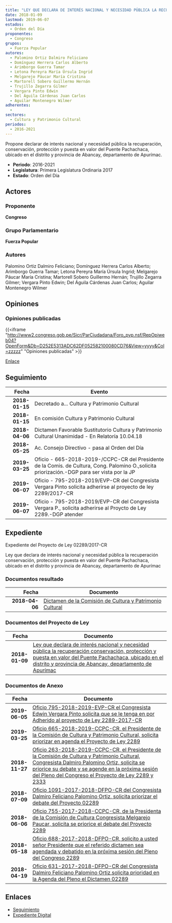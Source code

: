 ```yaml
---
title: "LEY QUE DECLARA DE INTERÉS NACIONAL Y NECESIDAD PÚBLICA LA RECUPERACIÓN, CONSERVACIÓN, PROTECCIÓN Y PUESTA EN VALOR DEL PUENTE PACHACHACA, UBICADO EN EL DISTRITO Y PROVINCIA DE ABANCAY, DEPARTAMENTO DE APURÍMAC"
date: 2018-01-09
lastmod: 2019-06-07
estados: 
  - Orden del Día
proponentes: 
  - Congreso
grupos: 
  - Fuerza Popular
autores: 
  - Palomino Ortiz Dalmiro Feliciano
  - Domínguez Herrera Carlos Alberto
  - Arimborgo Guerra Tamar
  - Letona Pereyra María Úrsula Ingrid
  - Melgarejo Páucar María Cristina
  - Martorell Sobero Guillermo Hernán
  - Trujillo Zegarra Gilmer
  - Vergara Pinto Edwin
  - Del Águila Cárdenas Juan Carlos
  - Aguilar Montenegro Wilmer
adherentes: 
  - 
sectores: 
  - Cultura y Patrimonio Cultural
periodos: 
  - 2016-2021
---
```


Propone declarar de interés nacional y necesidad pública la recuperación, conservación, protección y puesta en valor del Puente Pachachaca, ubicado en el distrito y provincia de Abancay, departamento de Apurímac.

- **Periodo**: 2016-2021
- **Legislatura**: Primera Legislatura Ordinaria 2017
- **Estado**: Orden del Día

## Actores

### Proponente

**Congreso**

### Grupo Parlamentario

**Fuerza Popular**

### Autores

Palomino Ortiz Dalmiro Feliciano; Domínguez Herrera Carlos Alberto; Arimborgo Guerra Tamar; Letona Pereyra María Úrsula Ingrid; Melgarejo Páucar María Cristina; Martorell Sobero Guillermo Hernán; Trujillo Zegarra Gilmer; Vergara Pinto Edwin; Del Águila Cárdenas Juan Carlos; Aguilar Montenegro Wilmer


## Opiniones

### Opiniones publicadas

{{<iframe "http://www2.congreso.gob.pe/Sicr/ParCiudadana/Foro_pvp.nsf/RepOpiweb04?OpenForm&Db=D252E5313ADC62DF052582100080CD76&View=yyyy&Col=zzzzz" "Opiniones publicadas" >}}

[Enlace](http://www2.congreso.gob.pe/Sicr/ParCiudadana/Foro_pvp.nsf/RepOpiweb04?OpenForm&Db=D252E5313ADC62DF052582100080CD76&View=yyyy&Col=zzzzz)

## Seguimiento

| Fecha | Evento |
|------:|--------|
| **2018-01-15** | Decretado a... Cultura y Patrimonio Cultural|
| **2018-01-15** | En comisión Cultura y Patrimonio Cultural|
| **2018-04-06** | Dictamen Favorable Sustitutorio Cultura y Patrimonio Cultural Unanimidad - En Relatoría 10.04.18|
| **2018-05-25** | Ac. Consejo Directivo - pasa al Orden del Día|
| **2019-03-25** | Oficio - 665-2018-2019-/CCPC-CR del Presidente de la Comis. de Cultura, Cong. Palomino O.,solicita priorización.-DGP para ser vista por la JP|
| **2019-06-07** | Oficio - 795-2018-2019/EVP-CR del Congresista Vergara Pinto solicita adherirse al proyecto de ley 2289/2017-CR|
| **2019-06-07** | Oficio - 795-2018-2019/EVP-CR del Congresista Vergara P., solicita adherirse al Proycto de Ley 2289.-DGP atender|


## Expediente

Expediente del Proyecto de Ley 02289/2017-CR

Ley que declara de interés nacional y necesidad pública la recuperación conservación, protección y puesta en valor del Puente Pachachaca, ubicado en el distrito y provincia de Abancay, departamento de Apurímac


### Documentos resultado

| Fecha | Documento |
|------:|--------|
| **2018-04-06** | [Dictamen de la Comisión de Cultura y Patrimonio Cultural](http://www.leyes.congreso.gob.pe/Documentos/2016_2021/Dictamenes/Proyectos_de_Ley/02289DC05MAY20180406.pdf) |

### Documentos del Proyecto de Ley

| Fecha | Documento |
|------:|--------|
| **2018-01-09** | [Ley que declara de interés nacional y necesidad pública la recuperación conservación, protección y puesta en valor del Puente Pachachaca, ubicado en el distrito y provincia de Abancay, departamento de Apurímac](http://www.leyes.congreso.gob.pe/Documentos/2016_2021/Proyectos_de_Ley_y_de_Resoluciones_Legislativas/PL0228920180109.pdf) |

### Documentos de Anexo

| Fecha | Documento |
|------:|--------|
| **2019-06-05** | [Oficio 795-2018-2019-EVP-CR el Congresista Edwin Vergara Pinto solicita que se le tenga en por Adherido al proyecto de Ley 2289-2017-CR](http://www.leyes.congreso.gob.pe/Documentos/2016_2021/Oficios/Congresistas/OFICIO-795-2018-2019-EVP-CR.pdf) |
| **2019-03-25** | [Oficio 665-2018-2019-CCPC-CR, el Presidente de la Comisión de Cultura y Patrimonio Cultural, solicita priorizar en agenda el Proyecto de Ley 2289](http://www.leyes.congreso.gob.pe/Documentos/2016_2021/Oficios/Comisiones_Ordinarias/OFICIO-665-2018-2019-CCPC-CR.pdf) |
| **2018-11-27** | [Oficio 263-2018-2019-CCPC-CR, el Presidente de la Comisión de Cultura y Patrimonio Cultural, Congresista Dalmiro Palomino Ortiz, solicita se priorice su debate y se agende en la próxima sesión del Pleno del Congreso el Proyecto de Ley 2289 y 2333](http://www.leyes.congreso.gob.pe/Documentos/2016_2021/Oficios/Comisiones_Ordinarias/OFICIO-263-2018-2019-CCPC-CR.PDF) |
| **2018-07-09** | [Oficio 1091-2017-2018-DFPO-CR del Congresista Dalmiro Feliciano Palomino Ortiz, solicita priorizar el debate del Proyecto 02289](http://www.leyes.congreso.gob.pe/Documentos/2016_2021/Oficios/Congresistas/OFICIO-1091-2017-2018-DFPO-CR.pdf) |
| **2018-06-06** | [Oficio 755-2017-2018-CCPC-CR, de la Presidenta de la Comisión de Cultura Congresista Melgarejo Paucar, solicita se priorice el debate del Proyecto 2289](http://www.leyes.congreso.gob.pe/Documentos/2016_2021/Oficios/Comisiones_Ordinarias/OFICIO-755-2017-2018-CCPC-CR.PDF) |
| **2018-05-18** | [Oficio 688-2017-2018-DFPO-CR, solicito a usted señor Presidente que el referido dictamen sea agendada y debatido en la próxima sesión del Pleno del Congreso 2289](http://www.leyes.congreso.gob.pe/Documentos/2016_2021/Oficios/Congresistas/OFICIO-688-2017-2018-DFPO-CR.pdf) |
| **2018-04-19** | [Oficio 631-2017-2018-DFPO-CR del Congresista Dalmiro Feliciano Palomino Ortiz,solicita prioridad en la Agenda del Pleno el Dictamen 02289](http://www.leyes.congreso.gob.pe/Documentos/2016_2021/Oficios/Congresistas/OFICIO-631-2017-2018-DFPO-CR.pdf) |

## Enlaces 

- [Seguimiento](http://www2.congreso.gob.pehttp://www2.congreso.gob.pe/Sicr/TraDocEstProc/CLProLey2016.nsf/f7fff46988ca05b1052578e100829cc7/fd64ea993031f3670525821000834bb1?OpenDocument)
- [Expediente Digital](http://www2.congreso.gob.pehttp://www2.congreso.gob.pe/Sicr/TraDocEstProc/CLProLey2016.nsf/f7fff46988ca05b1052578e100829cc7/fd64ea993031f3670525821000834bb1?OpenDocument&Click=05257FB7005EB655.eb71d0cf91d8294e05256cdf006b5706/$Body/0.1C6C)
